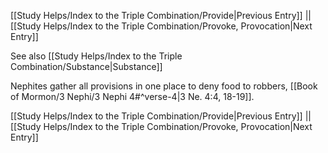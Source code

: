 [[Study Helps/Index to the Triple Combination/Provide|Previous Entry]]  ||  [[Study Helps/Index to the Triple Combination/Provoke, Provocation|Next Entry]]

 See also [[Study Helps/Index to the Triple Combination/Substance|Substance]]

 Nephites gather all provisions in one place to deny food to robbers, [[Book of Mormon/3 Nephi/3 Nephi 4#^verse-4|3 Ne. 4:4, 18-19]].

[[Study Helps/Index to the Triple Combination/Provide|Previous Entry]]  ||  [[Study Helps/Index to the Triple Combination/Provoke, Provocation|Next Entry]]